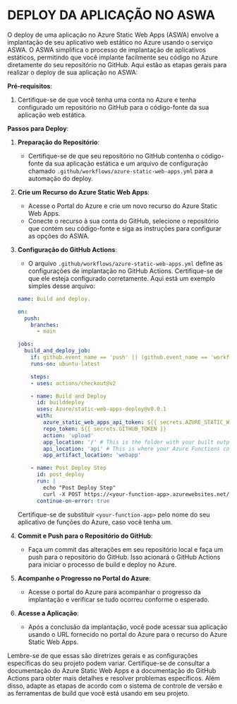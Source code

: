 # DEPLOY DA APLICAÇÃO NO ASWA
O deploy de uma aplicação no Azure Static Web Apps (ASWA) envolve a implantação de seu aplicativo web estático no Azure usando o serviço ASWA. O ASWA simplifica o processo de implantação de aplicativos estáticos, permitindo que você implante facilmente seu código no Azure diretamente do seu repositório no GitHub. Aqui estão as etapas gerais para realizar o deploy de sua aplicação no ASWA:

**Pré-requisitos**:
1. Certifique-se de que você tenha uma conta no Azure e tenha configurado um repositório no GitHub para o código-fonte da sua aplicação web estática.

**Passos para Deploy**:

1. **Preparação do Repositório**:
   - Certifique-se de que seu repositório no GitHub contenha o código-fonte da sua aplicação estática e um arquivo de configuração chamado `.github/workflows/azure-static-web-apps.yml` para a automação do deploy.

2. **Crie um Recurso do Azure Static Web Apps**:
   - Acesse o Portal do Azure e crie um novo recurso do Azure Static Web Apps.
   - Conecte o recurso à sua conta do GitHub, selecione o repositório que contém seu código-fonte e siga as instruções para configurar as opções do ASWA.

3. **Configuração do GitHub Actions**:
   - O arquivo `.github/workflows/azure-static-web-apps.yml` define as configurações de implantação no GitHub Actions. Certifique-se de que ele esteja configurado corretamente. Aqui está um exemplo simples desse arquivo:

   ```yaml
   name: Build and deploy.

   on:
     push:
       branches:
         - main

   jobs:
     build_and_deploy_job:
       if: github.event_name == 'push' || (github.event_name == 'workflow_dispatch')
       runs-on: ubuntu-latest

       steps:
       - uses: actions/checkout@v2

       - name: Build and Deploy
         id: builddeploy
         uses: Azure/static-web-apps-deploy@v0.0.1
         with:
           azure_static_web_apps_api_token: ${{ secrets.AZURE_STATIC_WEB_APPS_API_TOKEN_MYAPP }}
           repo_token: ${{ secrets.GITHUB_TOKEN }}
           action: 'upload'
           app_location: '/' # This is the folder with your built output
           api_location: 'api' # This is where your Azure Functions code lives
           app_artifact_location: 'webapp'

       - name: Post Deploy Step
         id: post_deploy
         run: |
           echo "Post Deploy Step"
           curl -X POST https://<your-function-app>.azurewebsites.net/api/refresh
         continue-on-error: true
   ```

   Certifique-se de substituir `<your-function-app>` pelo nome do seu aplicativo de funções do Azure, caso você tenha um.

4. **Commit e Push para o Repositório do GitHub**:
   - Faça um commit das alterações em seu repositório local e faça um push para o repositório do GitHub. Isso acionará o GitHub Actions para iniciar o processo de build e deploy no Azure.

5. **Acompanhe o Progresso no Portal do Azure**:
   - Acesse o portal do Azure para acompanhar o progresso da implantação e verificar se tudo ocorreu conforme o esperado.

6. **Acesse a Aplicação**:
   - Após a conclusão da implantação, você pode acessar sua aplicação usando o URL fornecido no portal do Azure para o recurso do Azure Static Web Apps.

Lembre-se de que essas são diretrizes gerais e as configurações específicas do seu projeto podem variar. Certifique-se de consultar a documentação do Azure Static Web Apps e a documentação do GitHub Actions para obter mais detalhes e resolver problemas específicos. Além disso, adapte as etapas de acordo com o sistema de controle de versão e as ferramentas de build que você está usando em seu projeto.